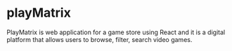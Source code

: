 # playMatrix
PlayMatrix is web application for a game store using React and it is a digital platform that allows users to browse, filter, search video games.

